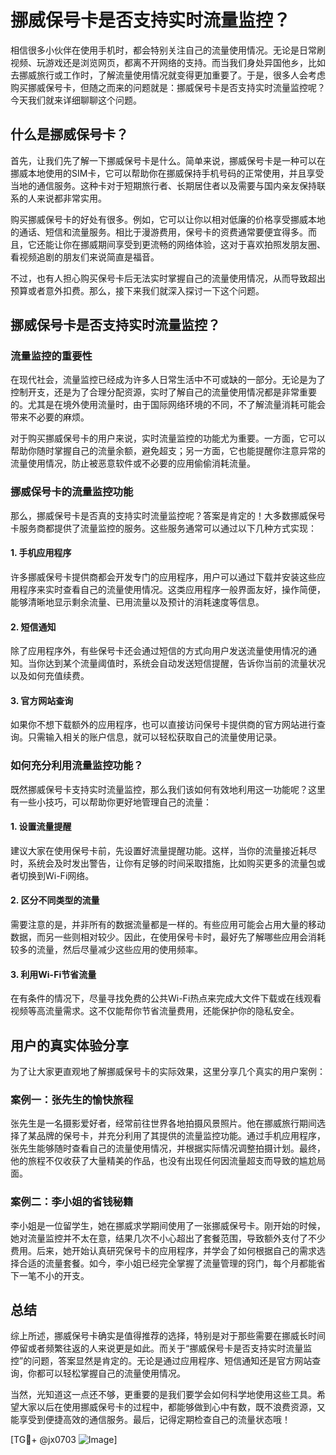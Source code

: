 # 挪威保号卡是否支持实时流量监控？

相信很多小伙伴在使用手机时，都会特别关注自己的流量使用情况。无论是日常刷视频、玩游戏还是浏览网页，都离不开网络的支持。而当我们身处异国他乡，比如去挪威旅行或工作时，了解流量使用情况就变得更加重要了。于是，很多人会考虑购买挪威保号卡，但随之而来的问题就是：挪威保号卡是否支持实时流量监控呢？今天我们就来详细聊聊这个问题。

## 什么是挪威保号卡？

首先，让我们先了解一下挪威保号卡是什么。简单来说，挪威保号卡是一种可以在挪威本地使用的SIM卡，它可以帮助你在挪威保持手机号码的正常使用，并且享受当地的通信服务。这种卡对于短期旅行者、长期居住者以及需要与国内亲友保持联系的人来说都非常实用。

购买挪威保号卡的好处有很多。例如，它可以让你以相对低廉的价格享受挪威本地的通话、短信和流量服务。相比于漫游费用，保号卡的资费通常要便宜得多。而且，它还能让你在挪威期间享受到更流畅的网络体验，这对于喜欢拍照发朋友圈、看视频追剧的朋友们来说简直是福音。

不过，也有人担心购买保号卡后无法实时掌握自己的流量使用情况，从而导致超出预算或者意外扣费。那么，接下来我们就深入探讨一下这个问题。

## 挪威保号卡是否支持实时流量监控？

### 流量监控的重要性

在现代社会，流量监控已经成为许多人日常生活中不可或缺的一部分。无论是为了控制开支，还是为了合理分配资源，实时了解自己的流量使用情况都是非常重要的。尤其是在境外使用流量时，由于国际网络环境的不同，不了解流量消耗可能会带来不必要的麻烦。

对于购买挪威保号卡的用户来说，实时流量监控的功能尤为重要。一方面，它可以帮助你随时掌握自己的流量余额，避免超支；另一方面，它也能提醒你注意异常的流量使用情况，防止被恶意软件或不必要的应用偷偷消耗流量。

### 挪威保号卡的流量监控功能

那么，挪威保号卡是否真的支持实时流量监控呢？答案是肯定的！大多数挪威保号卡服务商都提供了流量监控的服务。这些服务通常可以通过以下几种方式实现：

#### 1. 手机应用程序

许多挪威保号卡提供商都会开发专门的应用程序，用户可以通过下载并安装这些应用程序来实时查看自己的流量使用情况。这类应用程序一般界面友好，操作简便，能够清晰地显示剩余流量、已用流量以及预计的消耗速度等信息。

#### 2. 短信通知

除了应用程序外，有些保号卡还会通过短信的方式向用户发送流量使用情况的通知。当你达到某个流量阈值时，系统会自动发送短信提醒，告诉你当前的流量状况以及如何充值续费。

#### 3. 官方网站查询

如果你不想下载额外的应用程序，也可以直接访问保号卡提供商的官方网站进行查询。只需输入相关的账户信息，就可以轻松获取自己的流量使用记录。

### 如何充分利用流量监控功能？

既然挪威保号卡支持实时流量监控，那么我们该如何有效地利用这一功能呢？这里有一些小技巧，可以帮助你更好地管理自己的流量：

#### 1. 设置流量提醒

建议大家在使用保号卡前，先设置好流量提醒功能。这样，当你的流量接近耗尽时，系统会及时发出警告，让你有足够的时间采取措施，比如购买更多的流量包或者切换到Wi-Fi网络。

#### 2. 区分不同类型的流量

需要注意的是，并非所有的数据流量都是一样的。有些应用可能会占用大量的移动数据，而另一些则相对较少。因此，在使用保号卡时，最好先了解哪些应用会消耗较多的流量，然后尽量减少这些应用的使用频率。

#### 3. 利用Wi-Fi节省流量

在有条件的情况下，尽量寻找免费的公共Wi-Fi热点来完成大文件下载或在线观看视频等高流量需求。这不仅能帮你节省流量费用，还能保护你的隐私安全。

## 用户的真实体验分享

为了让大家更直观地了解挪威保号卡的实际效果，这里分享几个真实的用户案例：

### 案例一：张先生的愉快旅程

张先生是一名摄影爱好者，经常前往世界各地拍摄风景照片。他在挪威旅行期间选择了某品牌的保号卡，并充分利用了其提供的流量监控功能。通过手机应用程序，张先生能够随时查看自己的流量使用情况，并根据实际情况调整拍摄计划。最终，他的旅程不仅收获了大量精美的作品，也没有出现任何因流量超支而导致的尴尬局面。

### 案例二：李小姐的省钱秘籍

李小姐是一位留学生，她在挪威求学期间使用了一张挪威保号卡。刚开始的时候，她对流量监控并不太在意，结果几次不小心超出了套餐范围，导致额外支付了不少费用。后来，她开始认真研究保号卡的应用程序，并学会了如何根据自己的需求选择合适的流量套餐。如今，李小姐已经完全掌握了流量管理的窍门，每个月都能省下一笔不小的开支。

## 总结

综上所述，挪威保号卡确实是值得推荐的选择，特别是对于那些需要在挪威长时间停留或者频繁往返的人来说更是如此。而关于“挪威保号卡是否支持实时流量监控”的问题，答案显然是肯定的。无论是通过应用程序、短信通知还是官方网站查询，你都可以轻松掌握自己的流量使用情况。

当然，光知道这一点还不够，更重要的是我们要学会如何科学地使用这些工具。希望大家以后在使用挪威保号卡的过程中，都能够做到心中有数，既不浪费资源，又能享受到便捷高效的通信服务。最后，记得定期检查自己的流量状态哦！

[TG💪+ @jx0703 ![Image](https://github.com/user-attachments/assets/dbca1d08-cadb-493c-b0ec-ad6f7a83f270)]